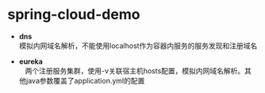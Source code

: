 # spring-cloud-demo
* **dns**     
    模拟内网域名解析，不能使用localhost作为容器内服务的服务发现和注册域名
    
* **eureka**   
    两个注册服务集群，使用-v关联宿主机hosts配置，模拟内网域名解析。其他java参数覆盖了application.yml的配置
